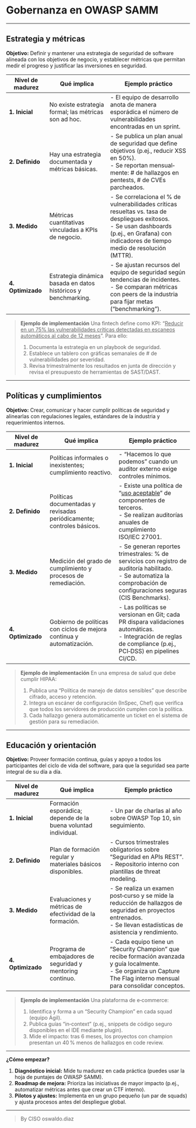 # Gobernanza en OWASP SAMM

---

## Estrategia y métricas

**Objetivo:**
Definir y mantener una estrategia de seguridad de software alineada con los objetivos de negocio, y establecer métricas que permitan medir el progreso y justificar las inversiones en seguridad.

| Nivel de madurez  | Qué implica                                                    | Ejemplo práctico                                                                                                                                                                                  |
| ----------------- | -------------------------------------------------------------- | ------------------------------------------------------------------------------------------------------------------------------------------------------------------------------------------------- |
| **1. Inicial**    | No existe estrategia formal; las métricas son ad hoc.          | - El equipo de desarrollo anota de manera esporádica el número de vulnerabilidades encontradas en un sprint.                                                                                      |
| **2. Definido**   | Hay una estrategia documentada y métricas básicas.             | - Se publica un plan anual de seguridad que define objetivos (p.ej., reducir XSS en 50%).<br>- Se reportan mensual­mente: # de hallazgos en pentests, # de CVEs parcheados.                       |
| **3. Medido**     | Métricas cuantitativas vinculadas a KPIs de negocio.           | - Se correlaciona el % de vulnerabilidades críticas resueltas vs. tasa de despliegues exitosos.<br>- Se usan dashboards (p.ej., en Grafana) con indicadores de tiempo medio de resolución (MTTR). |
| **4. Optimizado** | Estrategia dinámica basada en datos históricos y benchmarking. | - Se ajustan recursos del equipo de seguridad según tendencias de incidentes.<br>- Se comparan métricas con peers de la industria para fijar metas (“benchmarking”).                              |

> **Ejemplo de implementación**
> Una fintech define como KPI: “<u>Reducir en un 75% las vulnerabilidades críticas detectadas en escaneos automáticos al cabo de 12 meses</u>”. Para ello:
>
> 1. Documenta la estrategia en un playbook de seguridad.
> 2. Establece un tablero con gráficas semanales de # de vulnerabilidades por severidad.
> 3. Revisa trimestralmente los resultados en junta de dirección y revisa el presupuesto de herramientas de SAST/DAST.

---

## Políticas y cumplimientos

**Objetivo:**
Crear, comunicar y hacer cumplir políticas de seguridad y alinearlas con regulaciones legales, estándares de la industria y requerimientos internos.

| Nivel de madurez  | Qué implica                                                           | Ejemplo práctico                                                                                                                                                         |
| ----------------- | --------------------------------------------------------------------- | ------------------------------------------------------------------------------------------------------------------------------------------------------------------------ |
| **1. Inicial**    | Políticas informales o inexistentes; cumplimiento reactivo.           | - “Hacemos lo que podemos” cuando un auditor externo exige controles mínimos.                                                                                            |
| **2. Definido**   | Políticas documentadas y revisadas periódicamente; controles básicos. | - Existe una política de “<u>uso aceptable</u>” de componentes de terceros.<br>- Se realizan auditorías anuales de cumplimiento ISO/IEC 27001.                           |
| **3. Medido**     | Medición del grado de cumplimiento y procesos de remediación.         | - Se generan reportes trimestrales: % de servicios con registro de auditoría habilitado.<br>- Se automatiza la comprobación de configuraciones seguras (CIS Benchmarks). |
| **4. Optimizado** | Gobierno de políticas con ciclos de mejora continua y automatización. | - Las políticas se versionan en Git; cada PR dispara validaciones automáticas.<br>- Integración de reglas de compliance (p.ej., PCI‑DSS) en pipelines CI/CD.             |

> **Ejemplo de implementación**
> En una empresa de salud que debe cumplir HIPAA:
>
> 1. Publica una “Política de manejo de datos sensibles” que describe cifrado, acceso y retención.
> 2. Integra un escáner de configuración (InSpec, Chef) que verifica que todos los servidores de producción cumplen con la política.
> 3. Cada hallazgo genera automáticamente un ticket en el sistema de gestión para su remediación.

---

## Educación y orientación

**Objetivo:**
Proveer formación continua, guías y apoyo a todos los participantes del ciclo de vida del software, para que la seguridad sea parte integral de su día a día.

| Nivel de madurez  | Qué implica                                                    | Ejemplo práctico                                                                                                                                                            |
| ----------------- | -------------------------------------------------------------- | --------------------------------------------------------------------------------------------------------------------------------------------------------------------------- |
| **1. Inicial**    | Formación esporádica; depende de la buena voluntad individual. | - Un par de charlas al año sobre OWASP Top 10, sin seguimiento.                                                                                                             |
| **2. Definido**   | Plan de formación regular y materiales básicos disponibles.    | - Cursos trimestrales obligatorios sobre “Seguridad en APIs REST”.<br>- Repositorio interno con plantillas de threat modeling.                                              |
| **3. Medido**     | Evaluaciones y métricas de efectividad de la formación.        | - Se realiza un examen post‑curso y se mide la reducción de hallazgos de seguridad en proyectos entrenados.<br>- Se llevan estadísticas de asistencia y rendimiento.        |
| **4. Optimizado** | Programa de embajadores de seguridad y mentoring continuo.     | - Cada equipo tiene un “Security Champion” que recibe formación avanzada y guía localmente.<br>- Se organiza un Capture The Flag interno mensual para consolidar conceptos. |

> **Ejemplo de implementación**
> Una plataforma de e‑commerce:
>
> 1. Identifica y forma a un “Security Champion” en cada squad (equipo Ágil).
> 2. Publica guías “in‑context” (p.ej., snippets de código seguro disponibles en el IDE mediante plugin).
> 3. Mide el impacto: tras 6 meses, los proyectos con champion presentan un 40 % menos de hallazgos en code review.

---

**¿Cómo empezar?**

1. **Diagnóstico inicial:** Mide tu madurez en cada práctica (puedes usar la hoja de puntajes de OWASP SAMM).
2. **Roadmap de mejora:** Prioriza las iniciativas de mayor impacto (p.ej., automatizar métricas antes que crear un CTF interno).
3. **Pilotos y ajustes:** Implementa en un grupo pequeño (un par de squads) y ajusta procesos antes del despliegue global.

________________

> By CISO oswaldo.diaz
